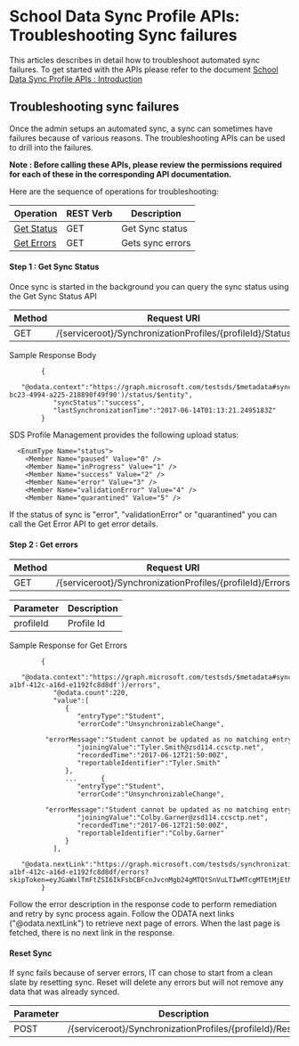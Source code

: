 # School Data Sync Profile APIs: Troubleshooting Sync failures

This articles describes in detail how to troubleshoot automated sync failures. To get started with the APIs please refer to the document [School Data Sync Profile APIs : Introduction](
SDSProfileAPIIntroduction.md)


## Troubleshooting sync failures
Once the admin setups an automated sync, a sync can sometimes have failures because of various reasons. The troubleshooting APIs can be used to drill into the failures.

**Note : Before calling these APIs, please review the permissions required for each of these in the corresponding API documentation.**

Here are the sequence of operations for troubleshooting:

|   Operation	                            |  REST Verb 	|   Description                                 |   	
|------	                                    |---	        |---	                      
| [Get Status](../api/synchronizationProfile_get_status.md)                            |   GET 	    |   Get Sync status	         
| [Get Errors](../api/synchronizationProfile_get_errors.md)         	                    |   GET	        |   Gets sync errors


#### Step 1 : Get Sync Status
Once sync is started in the background you can query the sync status using the Get Sync Status API


|  Method    |  Request URI                                                              |   
|---         |---                                                                        |
| GET        | /{serviceroot}/SynchronizationProfiles/{profileId}/Status

Sample Response Body

            {  
               "@odata.context":"https://graph.microsoft.com/testsds/$metadata#synchronizationProfiles('97ed51b9-bc23-4994-a225-218890f49f90')/status/$entity",
               "syncStatus":"success",
               "lastSynchronizationTime":"2017-06-14T01:13:21.2495183Z"
            }

SDS Profile Management provides the  following upload status:

      <EnumType Name="status">
        <Member Name="paused" Value="0" />
        <Member Name="inProgress" Value="1" />
        <Member Name="success" Value="2" />
        <Member Name="error" Value="3" />
        <Member Name="validationError" Value="4" />
        <Member Name="quarantined" Value="5" />

If the status of sync is "error", "validationError" or "quarantined" you can call the Get Error API to get error details.

#### Step 2 : Get errors

|  Method    |  Request URI                                                              |   
|---         |---                                                                        |
| GET        | /{serviceroot}/SynchronizationProfiles/{profileId}/Errors


|  Parameter    |  Description                                                            |   
|---            |---                                                                      |
| profileId     | Profile Id

Sample Response for Get Errors

            {  
               "@odata.context":"https://graph.microsoft.com/testsds/$metadata#synchronizationProfiles('653d3392-a1bf-412c-a16d-e1192fc8d8df')/errors",
               "@odata.count":220,
               "value":[  
                  {  
                     "entryType":"Student",
                     "errorCode":"UnsynchronizableChange",
                     "errorMessage":"Student cannot be updated as no matching entry in Active Directory was found for Student.  Verify the identity matching criteria for the profile.",
                     "joiningValue":"Tyler.Smith@zsd114.ccsctp.net",
                     "recordedTime":"2017-06-12T21:50:00Z",
                     "reportableIdentifier":"Tyler.Smith"
                  },
                  ...      {  
                     "entryType":"Student",
                     "errorCode":"UnsynchronizableChange",
                     "errorMessage":"Student cannot be updated as no matching entry in Active Directory was found for Student.  Verify the identity matching criteria for the profile.",
                     "joiningValue":"Colby.Garner@zsd114.ccsctp.net",
                     "recordedTime":"2017-06-12T21:50:00Z",
                     "reportableIdentifier":"Colby.Garner"
                  }
               ],
               "@odata.nextLink":"https://graph.microsoft.com/testsds/synchronizationProfiles/653d3392-a1bf-412c-a16d-e1192fc8d8df/errors?skipToken=eyJGaWxlTmFtZSI6IkFsbCBFcnJvcnMgb24gMTQtSnVuLTIwMTcgMTEtMjEtNTMgUE0gVVRDLmNzdiIsIlNraXBFbnRyaWVzIjo5OX0%3d"
            }

Follow the error description in the response code to perform remediation and retry by sync process again.
Follow the ODATA next links ("@odata.nextLink") to retrieve next page of errors. When the last page is fetched, there is no next link in the response.


#### Reset Sync

If sync fails because of server errors, IT can chose to start from a clean slate by resetting sync. Reset will delete any errors but will not remove any data that was already synced.

|  Parameter    |  Description                                                            |   
|---            |---                                                                      |
| POST          | /{serviceroot}/SynchronizationProfiles/{profileId}/Reset
